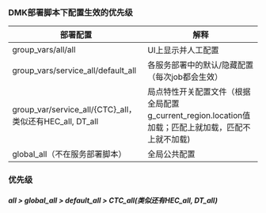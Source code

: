### DMK部署脚本下配置生效的优先级

| 部署配置 | 解释 |
| --- | --- |
| group_vars/all/all | UI上显示并人工配置 |
| group_vars/service_all/default_all | 各服务部署中的默认/隐藏配置（每次job都会生效） |
| group_var/service_all/{CTC}_all，类似还有HEC_all, DT_all | 局点特性开关配置文件（根据全局配置g_current_region.location值加载；匹配上就加载，匹配不上就不加载) |
| global_all（不在服务部署脚本） | 全局公共配置 |

### 优先级

##### all &gt; global\_all &gt; default_all &gt; CTC_all(类似还有HEC_all, DT_all)



